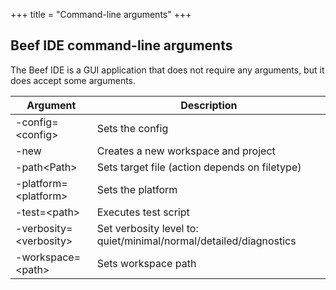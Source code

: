 +++
title = "Command-line arguments"
+++

## Beef IDE command-line arguments

The Beef IDE is a GUI application that does not require any arguments, but it does accept some arguments.

|Argument    |Description      |
|----|------|
|-config=&lt;config>|Sets the config|
|-new|Creates a new workspace and project|
|-path&lt;Path>|Sets target file (action depends on filetype)|
|-platform=&lt;platform>|Sets the platform|
|-test=&lt;path>|Executes test script|
|-verbosity=&lt;verbosity>|Set verbosity level to: quiet/minimal/normal/detailed/diagnostics|
|-workspace=&lt;path>|Sets workspace path|

